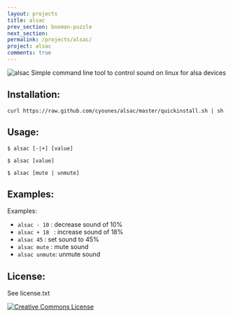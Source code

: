 ```yaml
---
layout: projects
title: alsac
prev_section: boxman-puzzle
next_section: 
permalink: /projects/alsac/
project: alsac
comments: true
---
```



![alsac](https://raw.github.com/cyounes/alsac/master/alsac.png) 
Simple command line tool to control sound on linux for alsa devices

## Installation:

```
curl https://raw.github.com/cyounes/alsac/master/quickinstall.sh | sh 
```

## Usage: 
```
$ alsac [-|+] [value]
```
```
$ alsac [value] 
```
```
$ alsac [mute | unmute]
```

## Examples:
Examples: 
+ `alsac - 10`  : decrease sound of 10% 
+ `alsac + 18 ` : increase sound of 18% 
+ `alsac 45`    : set sound to 45% 
+ `alsac mute`  : mute sound 
+ `alsac unmute`: unmute sound

## License: 
See license.txt

<a rel="license"
href="http://creativecommons.org/licenses/by-nc-sa/3.0/fr/deed.us"><img
alt="Creative Commons License" style="border-width:0"
src="http://i.creativecommons.org/l/by-nc-sa/3.0/fr/88x31.png" /></a>
